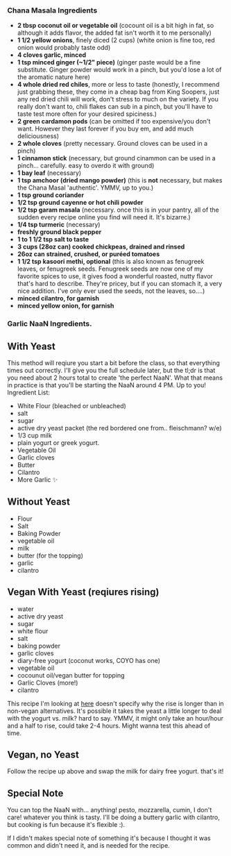 ### Chana Masala Ingredients

 *   **2 tbsp coconut oil or vegetable oil** (cocount oil is a bit high in fat, so although it adds flavor, the added fat isn't worth it to me personally)
 *   **1 1/2 yellow onions**, finely diced (2 cups) (white onion is fine too, red onion would probably taste odd)
 *   **4 cloves garlic, minced**
 *   **1 tsp minced ginger (~1/2" piece)** (ginger paste would be a fine substitute. Ginger powder would work in a pinch, but you'd lose a lot of the aromatic nature here)
 *   **4 whole dried red chiles**, more or less to taste (honestly, I recommend just grabbing these, they come in a cheap bag from King Soopers, just any red dried chili will work, don't stress to much on the variety. If you really don't want to, chili flakes can sub in a pinch, but you'll have to taste test more often for your desired spiciness.)
 *   **2 green cardamon pods** (can be omitted if too expensive/you don't want. However they last forever if you buy em, and add much deliciousness)
 *   **2 whole cloves** (pretty necessary. Ground cloves can be used in a pinch)
 *   **1 cinnamon stick** (necessary, but ground cinammon can be used in a pinch... carefully. easy to overdo it with ground)
 *   **1 bay leaf** (necessary)
 *   **1 tsp amchoor (dried mango powder)** (this is **not** necessary, but makes the Chana Masal 'authentic'. YMMV, up to you.)
 *   **1 tsp ground coriander**
 *   **1/2 tsp ground cayenne or hot chili powder**
 *   **1/2 tsp garam masala** (necessary. once this is in your pantry, all of the sudden every recipe online you find will need it. It's bizarre.)
 *   **1/4 tsp turmeric** (necessary)
 *   **freshly ground black pepper**
 *   **1 to 1 1/2 tsp salt to taste**
 *   **3 cups (28oz can) cooked chickpeas, drained and rinsed**
 *   **26oz can strained, crushed, or puréed tomatoes**
 *   **1 1/2 tsp kasoori methi, optional** (this is also known as fenugreek leaves, or fenugreek seeds. Fenugreek seeds are now one of my favorite spices to use, it gives food a wonderful roasted, nutty flavor that's hard to describe. They're pricey, but if you can stomach it, a very nice addition. I've only ever used the seeds, not the leaves, so....)
 *   **minced cilantro, for garnish**
 *   **minced yellow onion, for garnish**

### Garlic NaaN Ingredients. 

## With Yeast
This method will reqiure you start a bit before the class, so that everything times out correctly. I'll give you the full schedule later, but the tl;dr is that you need about 2 hours total to create 'the perfect NaaN'. What that means in practice is that you'll be starting the NaaN around 4 PM. Up to you!
Ingredient List: 
* White Flour (bleached or unbleached)
* salt
* sugar
* active dry yeast packet (the red bordered one from.. fleischmann? w/e)
* 1/3 cup milk
* plain yogurt or greek yogurt. 
* Vegetable Oil
* Garlic cloves
* Butter
* Cilantro
* More Garlic :sparkles:

## Without Yeast
* Flour
* Salt
* Baking Powder
* vegetable oil
* milk
* butter (for the topping)
* garlic
* cilantro

## Vegan With Yeast (reqiures rising)
* water
* active dry yeast
* sugar
* white flour
* salt
* baking powder
* garlic cloves
* diary-free yogurt (coconut works, COYO has one)
* vegetable oil
* cocounut oil/vegan butter for topping
* Garlic Cloves (more!)
* cilantro

This recipe I'm looking at [here](https://minimalistbaker.com/easy-vegan-naan/) doesn't specify why the rise is longer than in non-vegan alternatives. It's possible it takes the yeast a little longer to deal with the yogurt vs. milk? hard to say. YMMV, it might only take an hour/hour and a half to rise, could take 2-4 hours. Might wanna test this ahead of time. 

## Vegan, no Yeast
Follow the recipe up above and swap the milk for dairy free yogurt. that's it!


## Special Note
You can top the NaaN with... anything! pesto, mozzarella, cumin, I don't care! whatever you think is tasty. I'll be doing a buttery garlic with cilantro, but cooking is fun because it's flexible :).

 If I didn't makes special note of something it's because I thought it was common and didn't need it, and is needed for the recipe.